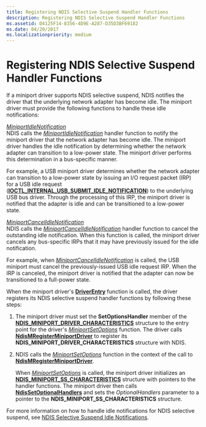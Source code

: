 ```yaml
---
title: Registering NDIS Selective Suspend Handler Functions
description: Registering NDIS Selective Suspend Handler Functions
ms.assetid: D4125F14-8356-4D9E-A287-D35D3BF69182
ms.date: 04/20/2017
ms.localizationpriority: medium
---
```


# Registering NDIS Selective Suspend Handler Functions


If a miniport driver supports NDIS selective suspend, NDIS notifies the driver that the underlying network adapter has become idle. The miniport driver must provide the following functions to handle these idle notifications:

<a href="" id="miniportidlenotification"></a>[*MiniportIdleNotification*](https://msdn.microsoft.com/library/windows/hardware/hh464092)  
NDIS calls the [*MiniportIdleNotification*](https://msdn.microsoft.com/library/windows/hardware/hh464092) handler function to notify the miniport driver that the network adapter has become idle. The miniport driver handles the idle notification by determining whether the network adapter can transition to a low-power state. The miniport driver performs this determination in a bus-specific manner.

For example, a USB miniport driver determines whether the network adapter can transition to a low-power state by issuing an I/O request packet (IRP) for a USB idle request ([**IOCTL\_INTERNAL\_USB\_SUBMIT\_IDLE\_NOTIFICATION**](https://msdn.microsoft.com/library/windows/hardware/ff537270)) to the underlying USB bus driver. Through the processing of this IRP, the miniport driver is notified that the adapter is idle and can be transitioned to a low-power state.

<a href="" id="miniportcancelidlenotification"></a>[*MiniportCancelIdleNotification*](https://msdn.microsoft.com/library/windows/hardware/hh464088)  
NDIS calls the [*MiniportCancelIdleNotification*](https://msdn.microsoft.com/library/windows/hardware/hh464088) handler function to cancel the outstanding idle notification. When this function is called, the miniport driver cancels any bus-specific IRPs that it may have previously issued for the idle notification.

For example, when [*MiniportCancelIdleNotification*](https://msdn.microsoft.com/library/windows/hardware/hh464088) is called, the USB miniport must cancel the previously-issued USB idle request IRP. When the IRP is canceled, the miniport driver is notified that the adapter can now be transitioned to a full-power state.

When the miniport driver's [**DriverEntry**](https://msdn.microsoft.com/library/windows/hardware/ff548818) function is called, the driver registers its NDIS selective suspend handler functions by following these steps:

1.  The miniport driver must set the **SetOptionsHandler** member of the [**NDIS\_MINIPORT\_DRIVER\_CHARACTERISTICS**](https://msdn.microsoft.com/library/windows/hardware/ff565958) structure to the entry point for the driver's [*MiniportSetOptions*](https://msdn.microsoft.com/library/windows/hardware/ff559443) function. The driver calls [**NdisMRegisterMiniportDriver**](https://msdn.microsoft.com/library/windows/hardware/ff563654) to register its **NDIS\_MINIPORT\_DRIVER\_CHARACTERISTICS** structure with NDIS.

2.  NDIS calls the [*MiniportSetOptions*](https://msdn.microsoft.com/library/windows/hardware/ff559443) function in the context of the call to [**NdisMRegisterMiniportDriver**](https://msdn.microsoft.com/library/windows/hardware/ff563654).

    When [*MiniportSetOptions*](https://msdn.microsoft.com/library/windows/hardware/ff559443) is called, the miniport driver initializes an [**NDIS\_MINIPORT\_SS\_CHARACTERISTICS**](https://msdn.microsoft.com/library/windows/hardware/hh451559) structure with pointers to the handler functions. The miniport driver then calls [**NdisSetOptionalHandlers**](https://msdn.microsoft.com/library/windows/hardware/ff564550) and sets the *OptionalHandlers* parameter to a pointer to the **NDIS\_MINIPORT\_SS\_CHARACTERISTICS** structure.

For more information on how to handle idle notifications for NDIS selective suspend, see [NDIS Selective Suspend Idle Notifications](ndis-selective-suspend-idle-notifications.md).

 

 





